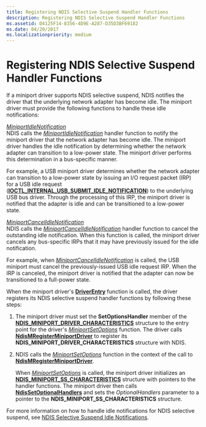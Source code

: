 ```yaml
---
title: Registering NDIS Selective Suspend Handler Functions
description: Registering NDIS Selective Suspend Handler Functions
ms.assetid: D4125F14-8356-4D9E-A287-D35D3BF69182
ms.date: 04/20/2017
ms.localizationpriority: medium
---
```


# Registering NDIS Selective Suspend Handler Functions


If a miniport driver supports NDIS selective suspend, NDIS notifies the driver that the underlying network adapter has become idle. The miniport driver must provide the following functions to handle these idle notifications:

<a href="" id="miniportidlenotification"></a>[*MiniportIdleNotification*](https://msdn.microsoft.com/library/windows/hardware/hh464092)  
NDIS calls the [*MiniportIdleNotification*](https://msdn.microsoft.com/library/windows/hardware/hh464092) handler function to notify the miniport driver that the network adapter has become idle. The miniport driver handles the idle notification by determining whether the network adapter can transition to a low-power state. The miniport driver performs this determination in a bus-specific manner.

For example, a USB miniport driver determines whether the network adapter can transition to a low-power state by issuing an I/O request packet (IRP) for a USB idle request ([**IOCTL\_INTERNAL\_USB\_SUBMIT\_IDLE\_NOTIFICATION**](https://msdn.microsoft.com/library/windows/hardware/ff537270)) to the underlying USB bus driver. Through the processing of this IRP, the miniport driver is notified that the adapter is idle and can be transitioned to a low-power state.

<a href="" id="miniportcancelidlenotification"></a>[*MiniportCancelIdleNotification*](https://msdn.microsoft.com/library/windows/hardware/hh464088)  
NDIS calls the [*MiniportCancelIdleNotification*](https://msdn.microsoft.com/library/windows/hardware/hh464088) handler function to cancel the outstanding idle notification. When this function is called, the miniport driver cancels any bus-specific IRPs that it may have previously issued for the idle notification.

For example, when [*MiniportCancelIdleNotification*](https://msdn.microsoft.com/library/windows/hardware/hh464088) is called, the USB miniport must cancel the previously-issued USB idle request IRP. When the IRP is canceled, the miniport driver is notified that the adapter can now be transitioned to a full-power state.

When the miniport driver's [**DriverEntry**](https://msdn.microsoft.com/library/windows/hardware/ff548818) function is called, the driver registers its NDIS selective suspend handler functions by following these steps:

1.  The miniport driver must set the **SetOptionsHandler** member of the [**NDIS\_MINIPORT\_DRIVER\_CHARACTERISTICS**](https://msdn.microsoft.com/library/windows/hardware/ff565958) structure to the entry point for the driver's [*MiniportSetOptions*](https://msdn.microsoft.com/library/windows/hardware/ff559443) function. The driver calls [**NdisMRegisterMiniportDriver**](https://msdn.microsoft.com/library/windows/hardware/ff563654) to register its **NDIS\_MINIPORT\_DRIVER\_CHARACTERISTICS** structure with NDIS.

2.  NDIS calls the [*MiniportSetOptions*](https://msdn.microsoft.com/library/windows/hardware/ff559443) function in the context of the call to [**NdisMRegisterMiniportDriver**](https://msdn.microsoft.com/library/windows/hardware/ff563654).

    When [*MiniportSetOptions*](https://msdn.microsoft.com/library/windows/hardware/ff559443) is called, the miniport driver initializes an [**NDIS\_MINIPORT\_SS\_CHARACTERISTICS**](https://msdn.microsoft.com/library/windows/hardware/hh451559) structure with pointers to the handler functions. The miniport driver then calls [**NdisSetOptionalHandlers**](https://msdn.microsoft.com/library/windows/hardware/ff564550) and sets the *OptionalHandlers* parameter to a pointer to the **NDIS\_MINIPORT\_SS\_CHARACTERISTICS** structure.

For more information on how to handle idle notifications for NDIS selective suspend, see [NDIS Selective Suspend Idle Notifications](ndis-selective-suspend-idle-notifications.md).

 

 





